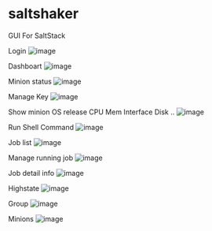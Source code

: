# saltshaker
GUI For SaltStack

Login
![image](https://github.com/yueyongyue/saltshaker/blob/master/screenshots/2015-12-14_171227.png)

Dashboart
![image](https://github.com/yueyongyue/saltshaker/blob/master/screenshots/2015-12-14_155129.png)

Minion status
![image](https://github.com/yueyongyue/saltshaker/blob/master/screenshots/2015-12-14_160819.png)

Manage Key
![image](https://github.com/yueyongyue/saltshaker/blob/master/screenshots/2015-12-14_160836.png)

Show minion OS release CPU Mem Interface Disk ..
![image](https://github.com/yueyongyue/saltshaker/blob/master/screenshots/2015-12-14_160850.png)

Run Shell Command
![image](https://github.com/yueyongyue/saltshaker/blob/master/screenshots/2015-12-14_160940.png)

Job list
![image](https://github.com/yueyongyue/saltshaker/blob/master/screenshots/2015-12-14_160959.png)

Manage running job
![image](https://github.com/yueyongyue/saltshaker/blob/master/screenshots/2015-12-14_161141.png)

Job detail info
![image](https://github.com/yueyongyue/saltshaker/blob/master/screenshots/2015-12-14_161120.png)

Highstate
![image](https://github.com/yueyongyue/saltshaker/blob/master/screenshots/2015-12-14_161224.png)

Group
![image](https://github.com/yueyongyue/saltshaker/blob/master/screenshots/2015-12-14_161243.png)

Minions
![image](https://github.com/yueyongyue/saltshaker/blob/master/screenshots/2015-12-14_161252.png)
